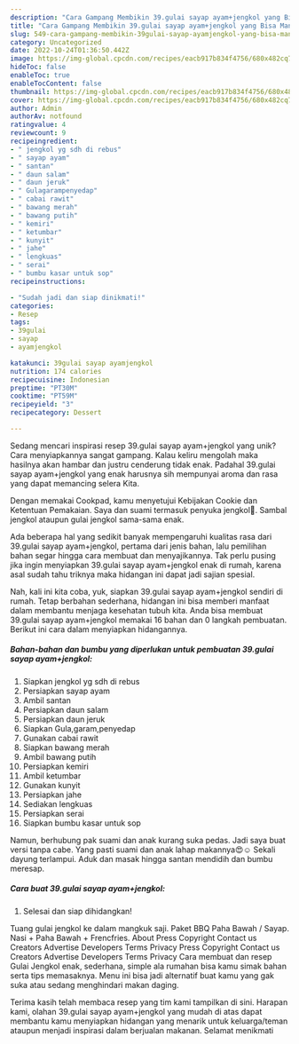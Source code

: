 ```yaml
---
description: "Cara Gampang Membikin 39.gulai sayap ayam+jengkol yang Bisa Manjain Lidah"
title: "Cara Gampang Membikin 39.gulai sayap ayam+jengkol yang Bisa Manjain Lidah"
slug: 549-cara-gampang-membikin-39gulai-sayap-ayamjengkol-yang-bisa-manjain-lidah
category: Uncategorized
date: 2022-10-24T01:36:50.442Z
image: https://img-global.cpcdn.com/recipes/eacb917b834f4756/680x482cq70/39gulai-sayap-ayamjengkol-foto-resep-utama.jpg
hideToc: false
enableToc: true
enableTocContent: false
thumbnail: https://img-global.cpcdn.com/recipes/eacb917b834f4756/680x482cq70/39gulai-sayap-ayamjengkol-foto-resep-utama.jpg
cover: https://img-global.cpcdn.com/recipes/eacb917b834f4756/680x482cq70/39gulai-sayap-ayamjengkol-foto-resep-utama.jpg
author: Admin
authorAv: notfound
ratingvalue: 4
reviewcount: 9
recipeingredient:
- " jengkol yg sdh di rebus"
- " sayap ayam"
- " santan"
- " daun salam"
- " daun jeruk"
- " Gulagarampenyedap"
- " cabai rawit"
- " bawang merah"
- " bawang putih"
- " kemiri"
- " ketumbar"
- " kunyit"
- " jahe"
- " lengkuas"
- " serai"
- " bumbu kasar untuk sop"
recipeinstructions:

- "Sudah jadi dan siap dinikmati!"
categories:
- Resep
tags:
- 39gulai
- sayap
- ayamjengkol

katakunci: 39gulai sayap ayamjengkol 
nutrition: 174 calories
recipecuisine: Indonesian
preptime: "PT30M"
cooktime: "PT59M"
recipeyield: "3"
recipecategory: Dessert

---
```





Sedang mencari inspirasi resep 39.gulai sayap ayam+jengkol yang unik? Cara menyiapkannya sangat gampang. Kalau keliru mengolah maka hasilnya akan hambar dan justru cenderung tidak enak. Padahal 39.gulai sayap ayam+jengkol yang enak harusnya sih mempunyai aroma dan rasa yang dapat memancing selera Kita.





Dengan memakai Cookpad, kamu menyetujui Kebijakan Cookie dan Ketentuan Pemakaian. Saya dan suami termasuk penyuka jengkol🤭. Sambal jengkol ataupun gulai jengkol sama-sama enak.

Ada beberapa hal yang sedikit banyak mempengaruhi kualitas rasa dari 39.gulai sayap ayam+jengkol, pertama dari jenis bahan, lalu pemilihan bahan segar hingga cara membuat dan menyajikannya. Tak perlu pusing jika ingin menyiapkan 39.gulai sayap ayam+jengkol enak di rumah, karena asal sudah tahu triknya maka hidangan ini dapat jadi sajian spesial.






Nah, kali ini kita coba, yuk, siapkan 39.gulai sayap ayam+jengkol sendiri di rumah. Tetap berbahan sederhana, hidangan ini bisa memberi manfaat dalam membantu menjaga kesehatan tubuh kita. Anda bisa membuat 39.gulai sayap ayam+jengkol memakai 16 bahan dan 0 langkah pembuatan. Berikut ini cara dalam menyiapkan hidangannya.

<!--inarticleads1-->

##### Bahan-bahan dan bumbu yang diperlukan untuk pembuatan 39.gulai sayap ayam+jengkol:

1. Siapkan  jengkol yg sdh di rebus
1. Persiapkan  sayap ayam
1. Ambil  santan
1. Persiapkan  daun salam
1. Persiapkan  daun jeruk
1. Siapkan  Gula,garam,penyedap
1. Gunakan  cabai rawit
1. Siapkan  bawang merah
1. Ambil  bawang putih
1. Persiapkan  kemiri
1. Ambil  ketumbar
1. Gunakan  kunyit
1. Persiapkan  jahe
1. Sediakan  lengkuas
1. Persiapkan  serai
1. Siapkan  bumbu kasar untuk sop


Namun, berhubung pak suami dan anak kurang suka pedas. Jadi saya buat versi tanpa cabe. Yang pasti suami dan anak lahap makannya😍☺ Sekali dayung terlampui. Aduk dan masak hingga santan mendidih dan bumbu meresap. 

<!--inarticleads2-->

##### Cara buat 39.gulai sayap ayam+jengkol:


1. Selesai dan siap dihidangkan!

Tuang gulai jengkol ke dalam mangkuk saji. Paket BBQ Paha Bawah / Sayap. Nasi + Paha Bawah + Frencfries. About Press Copyright Contact us Creators Advertise Developers Terms Privacy Press Copyright Contact us Creators Advertise Developers Terms Privacy Cara membuat dan resep Gulai Jengkol enak, sederhana, simple ala rumahan bisa kamu simak bahan serta tips memasaknya. Menu ini bisa jadi alternatif buat kamu yang gak suka atau sedang menghindari makan daging. 

Terima kasih telah membaca resep yang tim kami tampilkan di sini. Harapan kami, olahan 39.gulai sayap ayam+jengkol yang mudah di atas dapat membantu kamu menyiapkan hidangan yang menarik untuk keluarga/teman ataupun menjadi inspirasi dalam berjualan makanan. Selamat menikmati
